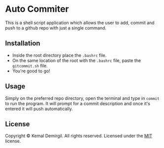 # Auto Commiter
This is a shell script application which allows the user to add, commit and push to a github repo with just a single command.

## Installation
- Inside the root directory place the `.bashrc` file.
- On the same location of the root with the `.bashrc` file, paste the `gitcommit.sh` file.
- You're good to go!

## Usage 
Simply on the preferred repo directory, open the terminal and type in `commit` to run the program. It will prompt for a commit description and once it's entered it will push automatically.

## License

Copyright © Kemal Demirgil. All rights reserved.
Licensed under the [MIT](https://github.com/kemaldemirgil/auto-commiter/blob/main/LICENSE) license.